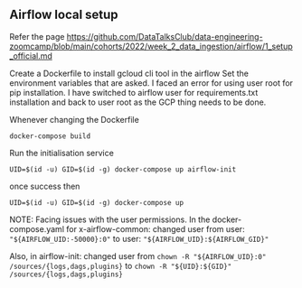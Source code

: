 ## Airflow local setup
Refer the page https://github.com/DataTalksClub/data-engineering-zoomcamp/blob/main/cohorts/2022/week_2_data_ingestion/airflow/1_setup_official.md

Create a Dockerfile to install gcloud cli tool in the airflow
Set the environment variables that are asked.
I faced an error for using user root for pip installation. I have switched to airflow user for requirements.txt installation and back to user root as the GCP thing needs to be done.


Whenever changing the Dockerfile
```
docker-compose build
```
Run the initialisation service
```
UID=$(id -u) GID=$(id -g) docker-compose up airflow-init
```
once success then
```
UID=$(id -u) GID=$(id -g) docker-compose up
```
NOTE: Facing issues with the user permissions. In the docker-compose.yaml for x-airflow-common: changed user from
user: `"${AIRFLOW_UID:-50000}:0"`
to 
user: `"${AIRFLOW_UID}:${AIRFLOW_GID}"`

Also, in airflow-init: changed user from 
`chown -R "${AIRFLOW_UID}:0" /sources/{logs,dags,plugins}`
to
`chown -R "${UID}:${GID}" /sources/{logs,dags,plugins}`

